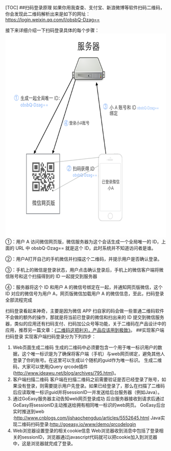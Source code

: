 [TOC]
##扫码登录原理
如果你用我查查、支付宝、新浪微博等软件扫码二维码，你会发现此二维码解析出来是如下的网址：https://login.weixin.qq.com/l/obsbQ-Dzag==

接下来详细介绍一下扫码登录具体的每个步骤：
<img src="images/1.png" height="637" width="659">
①：用户 A 访问微信网页版，微信服务器为这个会话生成一个全局唯一的 ID，上面的 URL 中 obsbQ-Dzag== 就是这个 ID，此时系统并不知道访问者是谁。

②：用户A打开自己的手机微信并扫描这个二维码，并提示用户是否确认登录。

③：手机上的微信是登录状态，用户点击确认登录后，手机上的微信客户端将微信账号和这个扫描得到的 ID 一起提交到服务器

④：服务器将这个 ID 和用户 A 的微信号绑定在一起，并通知网页版微信，这个 ID 对应的微信号为用户 A，网页版微信加载用户 A 的微信信息，至此，扫码登录全部流程完成

扫码登录看起来神奇，主要是因为微信 APP 扫自家的码会做一些普通二维码软件不会做的额外的操作，那就是将当前已登录的微信和扫出来的 ID 提交到微信服务器，类似的应用还有扫码支付、扫码加公众号等功能，关于二维码在产品设计中的应用，推荐另一篇文章：[《二维码这把利刃，产品应该用到极致》](http://www.jianshu.com/p/60f33497c8c7)。
##实现客户端扫码登录
实现客户端扫码登录分为下列四步：
1.  Web页面生成二维码
生成的二维码中必须要包含一个用于唯一标识用户的数据，这个唯一标识是为了确保将客户端（手机）与web网页绑定，避免其他人登录了你的账号。在这里可以生成以个随机的guid作为唯一标识。
生成二维码，大家可以使用jQuery qrcode插件 (http://www.ideawu.net/blog/archives/795.html)。
2.  客户端扫描二维码
客户端在扫描二维码之前需要验证是否已经登录了账号，如果没有登录，则需要提示用户先登录。如果已经登录了，那么在扫描了二维码后应读取唯一标识guid并将sessionID一并发送给后台服务器（例如Java）。
3.  通过GoEasy服务器主动告知web网页登录成功
后台服务器接收到请求后通过GoEasy将sessionID主动推送给拥有相同唯一标识的web网页。
GoEasy后台实时推送到web :http://www.cnblogs.com/jishaochengduo/articles/5552645.html
Java实现二维码扫码登录:http://goeasy.io/www/demo/qrcodelogin
4.  Web浏览器设置登录的相关cookie信息
Web浏览器收到消息中包括了登录相关的sessionID，浏览器通过javascript代码就可以把cookie加入到浏览器中，这是浏览器就完成了登录。